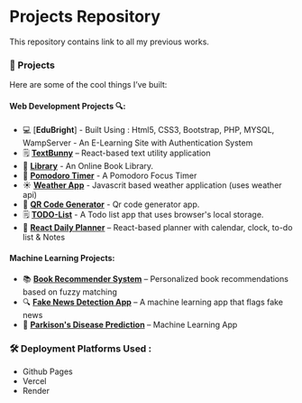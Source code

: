 # Projects Repository
This repository contains link to all my previous works.

### 🧪 Projects

Here are some of the cool things I’ve built:

#### Web Development Projects 🔍:
- 💻 [**EduBright**] - Built Using : Html5, CSS3, Bootstrap, PHP, MYSQL, WampServer  - An E-Learning Site with Authentication System
- 🗒️ [**TextBunny**](https://textbunny-2hfcojxbj-varshayas-projects.vercel.app/) – React-based text utility application
- 📘 [**Library**](https://library-cyan-eight.vercel.app/) - An Online Book Library.
- 🍓 [**Pomodoro Timer**](https://timer-self-five.vercel.app/) - A Pomodoro Focus Timer 
- ☀️ [**Weather App**](https://varshaya.github.io/weather-app/) - Javascrit based weather application (uses weather api)
- 📱 [**QR Code Generator**](https://varshaya.github.io/QR-code-generator/) - Qr code generator app.
- 🗒️ [**TODO-List**](https://todo-list-space-varshayas-projects.vercel.app/) - A Todo list app that uses browser's local storage.
- 📅 [**React Daily Planner**](https://github.com/varshaya.github.io/react-planner) – React-based planner with calendar, clock, to-do list & Notes

#### Machine Learning Projects:
- 📚 [**Book Recommender System**](https://book-recommender-sys-h2rj.onrender.com) – Personalized book recommendations based on fuzzy matching
- 🔍 [**Fake News Detection App**](https://github.com/your-username/fake-news-detector) – A machine learning app that flags fake news
- 💊 [**Parkison's Disease Prediction**](https://www.kaggle.com/code/varshayadav2902/parkison-s-disease-prediction) – Machine Learning App

### 🛠️ Deployment Platforms Used : 
- Github Pages
- Vercel
- Render
